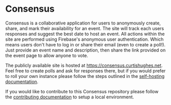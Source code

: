 # Consensus
Consensus is a collaborative application for users to anonymously create, share, and mark their availability for an event. The site will track each users responses and suggest the best date to host an event. All actions within the site are performed using Firebase's anonymous user authentication. Which means users don't have to log in or share their email (even to create a poll!). Just provide an event name and description, then share the link provided on the event page to allow anyone to vote.

The publicly available site is hosted at https://consensus.curtishughes.net. Feel free to create polls and ask for responses there, but if you would prefer to roll your own instance please follow the steps outlined in the [self-hosting documentation](./docs/self-hosting.md).

If you would like to contribute to this Consensus repository please follow the [contributing documentation](./docs/contributing.md) to setup a local environment.
